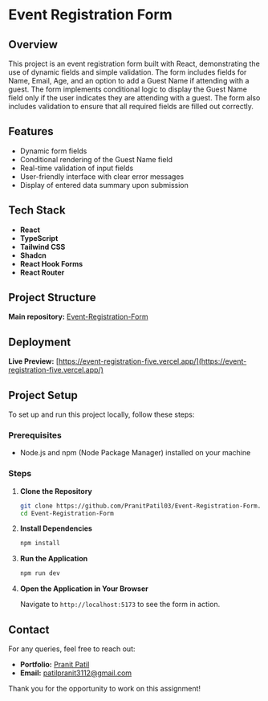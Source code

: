 # Event Registration Form

## Overview

This project is an event registration form built with React, demonstrating the use of dynamic fields and simple validation. The form includes fields for Name, Email, Age, and an option to add a Guest Name if attending with a guest. The form implements conditional logic to display the Guest Name field only if the user indicates they are attending with a guest. The form also includes validation to ensure that all required fields are filled out correctly.

## Features

- Dynamic form fields
- Conditional rendering of the Guest Name field
- Real-time validation of input fields
- User-friendly interface with clear error messages
- Display of entered data summary upon submission

## Tech Stack

- **React**
- **TypeScript**
- **Tailwind CSS**
- **Shadcn**
- **React Hook Forms**
- **React Router**

## Project Structure

**Main repository:** [Event-Registration-Form](https://github.com/PranitPatil03/Event-Registration-Form)

## Deployment

**Live Preview:** [https://event-registration-five.vercel.app/](https://event-registration-five.vercel.app/)

## Project Setup

To set up and run this project locally, follow these steps:

### Prerequisites

- Node.js and npm (Node Package Manager) installed on your machine

### Steps

1. **Clone the Repository**

   ```bash
   git clone https://github.com/PranitPatil03/Event-Registration-Form.git
   cd Event-Registration-Form
   ```

2. **Install Dependencies**

   ```bash
   npm install
   ```

3. **Run the Application**

   ```bash
   npm run dev
   ```

4. **Open the Application in Your Browser**

   Navigate to `http://localhost:5173` to see the form in action.

## Contact

For any queries, feel free to reach out:

- **Portfolio:** [Pranit Patil](https://patilpranit.vercel.app/)
- **Email:** patilpranit3112@gmail.com

Thank you for the opportunity to work on this assignment!
